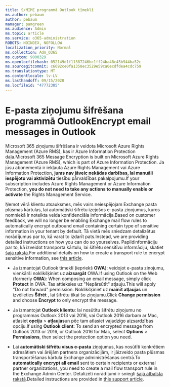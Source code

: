 ```yaml
---
title: S/MIME programmā Outlook tīmeklī
ms.author: pebaum
author: pebaum
manager: pamgreen
ms.audience: Admin
ms.topic: article
ms.service: o365-administration
ROBOTS: NOINDEX, NOFOLLOW
localization_priority: Normal
ms.collection: Adm_O365
ms.custom: 9000329
ms.openlocfilehash: 052149d1f11387246bc1ff24ba48c45b944ba52c
ms.sourcegitcommit: c6692ce0fa1358ec3529e59ca0ecdfdea4cdc759
ms.translationtype: MT
ms.contentlocale: lv-LV
ms.lasthandoff: 09/15/2020
ms.locfileid: "47772305"
---
```

# <a name="encrypt-email-messages-in-outlook"></a><span data-ttu-id="b6c44-102">E-pasta ziņojumu šifrēšana programmā Outlook</span><span class="sxs-lookup"><span data-stu-id="b6c44-102">Encrypt email messages in Outlook</span></span>

<span data-ttu-id="b6c44-103">Microsoft 365 ziņojumu šifrēšana ir veidota Microsoft Azure Rights Management (Azure RMS), kas ir Azure Information Protection daļa.</span><span class="sxs-lookup"><span data-stu-id="b6c44-103">Microsoft 365 Message Encryption is built on Microsoft Azure Rights Management (Azure RMS), which is part of Azure Information Protection.</span></span> <span data-ttu-id="b6c44-104">Ja jūsu abonementā ir iekļauta Azure Rights Management vai Azure Information Protection, **jums nav jāveic nekādas darbības, lai manuāli iespējotu vai aktivizētu** tiesību pārvaldības pakalpojumu.</span><span class="sxs-lookup"><span data-stu-id="b6c44-104">If your subscription includes Azure Rights Management or Azure Information Protection, **you do not need to take any actions to manually enable or activate** the Rights Management Service.</span></span>

<span data-ttu-id="b6c44-105">Ņemot vērā klientu atsauksmes, mēs vairs neiespējojam Exchange pasta plūsmas kārtulas, lai automātiski šifrētu izejošos e-pasta ziņojumus, kuros nomniekā ir noteikta veida konfidenciāla informācija.</span><span class="sxs-lookup"><span data-stu-id="b6c44-105">Based on customer feedback, we will no longer be enabling Exchange mail flow rules to automatically encrypt outbound email containing certain type of sensitive information in your tenant by default.</span></span> <span data-ttu-id="b6c44-106">Tā vietā mēs sniedzam detalizētus norādījumus par to, kā varat to izdarīt pats.</span><span class="sxs-lookup"><span data-stu-id="b6c44-106">Instead, we are providing detailed instructions on how you can do so yourselves.</span></span> <span data-ttu-id="b6c44-107">Papildinformāciju par to, kā izveidot transporta kārtulu, lai šifrētu sensitīvu informāciju, skatiet [šajā rakstā](https://aka.ms/OmeEtr).</span><span class="sxs-lookup"><span data-stu-id="b6c44-107">For additional details on how to create a transport rule to encrypt sensitive information, see [this article](https://aka.ms/OmeEtr).</span></span>

- <span data-ttu-id="b6c44-108">Ja izmantojat Outlook tīmeklī (iepriekš **OWA**): veidojot e-pasta ziņojumu, vienkārši noklikšķiniet uz **aizsargāt** OWA.</span><span class="sxs-lookup"><span data-stu-id="b6c44-108">If using Outlook on the Web (formerly **OWA**): When composing an email message, simply click **Protect** in OWA.</span></span> <span data-ttu-id="b6c44-109">Tas attieksies uz "Nepārsūtīt" atļauju.</span><span class="sxs-lookup"><span data-stu-id="b6c44-109">This will apply "Do not forward" permission.</span></span> <span data-ttu-id="b6c44-110">Noklikšķiniet uz **mainīt atļaujas** un izvēlieties **Šifrēt** , lai šifrētu tikai šo ziņojumu.</span><span class="sxs-lookup"><span data-stu-id="b6c44-110">Click **Change permission** and choose **Encrypt** to only encrypt the message.</span></span>

- <span data-ttu-id="b6c44-111">Ja izmantojat **Outlook klientu**: lai nosūtītu šifrētu ziņojumu no programmas Outlook 2013 vai 2016, vai Outlook 2016 darbam ar Mac, atlasiet **opciju**  >  **atļaujas**un pēc tam atlasiet vajadzīgo aizsardzības opciju.</span><span class="sxs-lookup"><span data-stu-id="b6c44-111">If using **Outlook client**: To send an encrypted message from Outlook 2013 or 2016, or Outlook 2016 for Mac, select **Options** > **Permissions**, then select the protection option you need.</span></span>

- <span data-ttu-id="b6c44-112">Lai **automātiski šifrētu visus e-pasta** ziņojumus, kas nosūtīti konkrētiem adresātiem vai ārējām partnera organizācijām, ir jāizveido pasta plūsmas transportēšanas kārtula Exchange administrēšanas centrā.</span><span class="sxs-lookup"><span data-stu-id="b6c44-112">To **automatically encrypt all email** sent to certain recipients or external partner organizations, you need to create a mail flow transport rule in the Exchange Admin Center.</span></span> <span data-ttu-id="b6c44-113">Detalizēti norādījumi ir sniegti [šajā atbalsta rakstā](https://docs.microsoft.com/microsoft-365/compliance/define-mail-flow-rules-to-encrypt-email#create-mail-flow-rules-to-encrypt-email-messages-with-the-new-ome-capabilities).</span><span class="sxs-lookup"><span data-stu-id="b6c44-113">Detailed instructions are provided in [this support article](https://docs.microsoft.com/microsoft-365/compliance/define-mail-flow-rules-to-encrypt-email#create-mail-flow-rules-to-encrypt-email-messages-with-the-new-ome-capabilities).</span></span>

